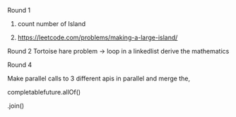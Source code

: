 
Round 1 
1) count number of Island


2) https://leetcode.com/problems/making-a-large-island/



Round 2 
Tortoise hare problem -> loop in a linkedlist derive the mathematics 



Round 4 

Make parallel calls to 3 different apis in parallel and merge the, 

completablefuture.allOf()

.join()






